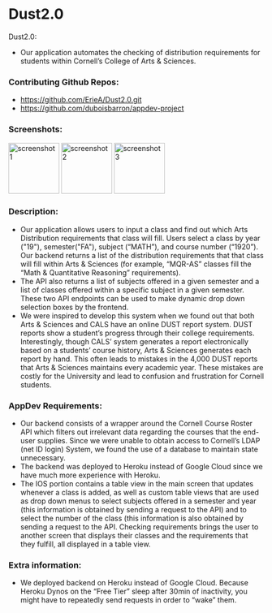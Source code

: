 # Dust2.0


Dust2.0: 
- Our application automates the checking of distribution requirements for students within Cornell’s College of Arts & Sciences.


### Contributing Github Repos:

- https://github.com/ErieA/Dust2.0.git
- https://github.com/duboisbarron/appdev-project

### Screenshots:
<div style = "display: inline-block">
    <img src="https://i.imgur.com/7qT7kaS.png" alt="screenshot 1" width="100"/>
    <img src="https://i.imgur.com/9y6x3bb.png" alt="screenshot 2" width="100"/>
    <img src="https://i.imgur.com/7KkEz4g.png" alt="screenshot 3" width="100"/>
</div>

### Description:
- Our application allows users to input a class and find out which Arts Distribution requirements that class will fill. Users select a class by year ("19"), semester("FA"), subject (“MATH”), and course number (“1920”). Our backend returns a list of the distribution requirements that that class will fill within Arts & Sciences (for example, “MQR-AS” classes fill the “Math & Quantitative Reasoning” requirements).
- The API also returns a list of subjects offered in a given semester and a list of classes offered within a specific subject in a given semester. These two API endpoints can be used to make dynamic drop down selection boxes by the frontend.
- We were inspired to develop this system when we found out that both Arts & Sciences and CALS have an online DUST report system. DUST reports show a student’s progress through their college requirements. Interestingly, though CALS’ system generates a report electronically based on a students’ course history, Arts & Sciences generates each report by hand. This often leads to mistakes in the 4,000 DUST reports that Arts & Sciences maintains every academic year. These mistakes are costly for the University and lead to confusion and frustration for Cornell students.

### AppDev Requirements:
- Our backend consists of a wrapper around the Cornell Course Roster API which filters out irrelevant data regarding the courses that the end-user supplies. Since we were unable to obtain access to Cornell’s LDAP (net ID login) System, we found the use of a database to maintain state unnecessary. 
- The backend was deployed to Heroku instead of Google Cloud since we have much more experience with Heroku. 
- The IOS portion contains a table view in the main screen that updates whenever a class is added, as well as custom table views that are used as drop down menus to select subjects offered in a semester and year (this information is obtained by sending a request to the API) and to select the number of the class (this information is also obtained by sending a request to the API. Checking requirements brings the user to another screen that displays their classes and the requirements that they fulfill, all displayed in a table view.
### Extra information:
- We deployed backend on Heroku instead of Google Cloud. Because Heroku Dynos on the “Free Tier” sleep after 30min of inactivity, you might have to repeatedly send requests in order to “wake” them. 

